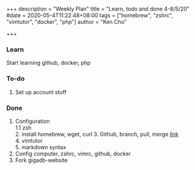 +++
description = "Weekly Plan"
title = "Learn, todo and done 4-8/5/20"
#date = 2020-05-4T11:22:48+08:00
tags = ["homebrew", "zshrc", "vimtutor", "docker", "php"]
author = "Ken Cho"

+++
### Learn
Start learning github, docker, php  

### To-do
1. Set up account stuff  


### Done
1. Configuration  
    1.1  zsh  
    2. install homebrew, wget, curl
    3. Github, branch, pull, merge [link](https://guides.github.com/)  
    4. vimtutor  
    5. markdown syntax  
2. Config computer, zshrc, vimrc, github, docker  
3. Fork gigadb-website  



